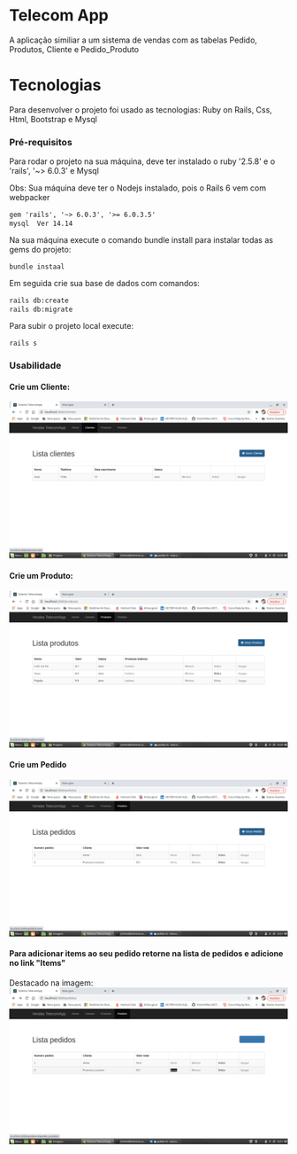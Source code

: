 # Telecom App

A aplicação similiar a um sistema de vendas com as tabelas Pedido, Produtos, Cliente e Pedido_Produto

# Tecnologias

Para desenvolver o projeto foi usado as tecnologias: Ruby on Rails, Css, Html, Bootstrap e Mysql

### Pré-requisitos

Para rodar o projeto na sua máquina, deve ter instalado o ruby '2.5.8' e o 'rails', '~> 6.0.3' e Mysql

Obs: Sua máquina deve ter o Nodejs instalado, pois o Rails 6 vem com webpacker

```
gem 'rails', '~> 6.0.3', '>= 6.0.3.5'
mysql  Ver 14.14 
```
Na sua máquina execute o comando bundle install para instalar todas as gems do projeto:
```
bundle instaal
```
Em seguida crie sua base de dados com comandos:

```
rails db:create
rails db:migrate
```
Para subir o projeto local execute:
```
rails s
```

### Usabilidade
#### Crie um Cliente:

![alt text](https://github.com/VictorHAlbu/telecom_app/blob/main/app/assets/images/cliente.png) 


#### Crie um Produto:
![alt text](https://github.com/VictorHAlbu/telecom_app/blob/main/app/assets/images/produtos.png) 
#### Crie um Pedido
![alt text](https://github.com/VictorHAlbu/telecom_app/blob/main/app/assets/images/Novo%20Pedido.png) 



#### Para adicionar items ao seu pedido retorne na lista de pedidos e adicione no link "Items"
Destacado na imagem:
![alt text](https://github.com/VictorHAlbu/telecom_app/blob/main/app/assets/images/items.png)
